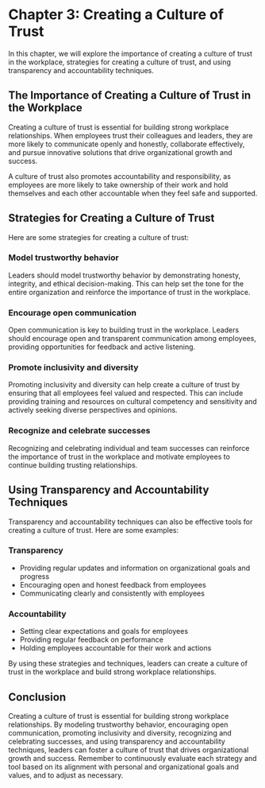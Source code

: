 Chapter 3: Creating a Culture of Trust
======================================

In this chapter, we will explore the importance of creating a culture of trust in the workplace, strategies for creating a culture of trust, and using transparency and accountability techniques.

The Importance of Creating a Culture of Trust in the Workplace
--------------------------------------------------------------

Creating a culture of trust is essential for building strong workplace relationships. When employees trust their colleagues and leaders, they are more likely to communicate openly and honestly, collaborate effectively, and pursue innovative solutions that drive organizational growth and success.

A culture of trust also promotes accountability and responsibility, as employees are more likely to take ownership of their work and hold themselves and each other accountable when they feel safe and supported.

Strategies for Creating a Culture of Trust
------------------------------------------

Here are some strategies for creating a culture of trust:

### Model trustworthy behavior

Leaders should model trustworthy behavior by demonstrating honesty, integrity, and ethical decision-making. This can help set the tone for the entire organization and reinforce the importance of trust in the workplace.

### Encourage open communication

Open communication is key to building trust in the workplace. Leaders should encourage open and transparent communication among employees, providing opportunities for feedback and active listening.

### Promote inclusivity and diversity

Promoting inclusivity and diversity can help create a culture of trust by ensuring that all employees feel valued and respected. This can include providing training and resources on cultural competency and sensitivity and actively seeking diverse perspectives and opinions.

### Recognize and celebrate successes

Recognizing and celebrating individual and team successes can reinforce the importance of trust in the workplace and motivate employees to continue building trusting relationships.

Using Transparency and Accountability Techniques
------------------------------------------------

Transparency and accountability techniques can also be effective tools for creating a culture of trust. Here are some examples:

### Transparency

* Providing regular updates and information on organizational goals and progress
* Encouraging open and honest feedback from employees
* Communicating clearly and consistently with employees

### Accountability

* Setting clear expectations and goals for employees
* Providing regular feedback on performance
* Holding employees accountable for their work and actions

By using these strategies and techniques, leaders can create a culture of trust in the workplace and build strong workplace relationships.

Conclusion
----------

Creating a culture of trust is essential for building strong workplace relationships. By modeling trustworthy behavior, encouraging open communication, promoting inclusivity and diversity, recognizing and celebrating successes, and using transparency and accountability techniques, leaders can foster a culture of trust that drives organizational growth and success. Remember to continuously evaluate each strategy and tool based on its alignment with personal and organizational goals and values, and to adjust as necessary.
